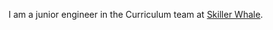 <!--[![Top Langs](https://github-readme-stats.vercel.app/api/top-langs/?username=alexander-read)](https://github.com/anuraghazra/github-readme-stats)-->

I am a junior engineer in the Curriculum team at [Skiller Whale](https://www.skillerwhale.com/).
